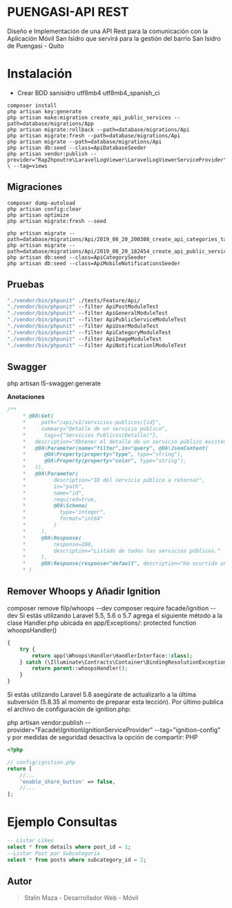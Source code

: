 # PUENGASI-API REST

Diseño e Implementación de una API Rest para la comunicación con la Aplicación Móvil San Isidro que servirá para la gestión del barrio San Isidro de Puengasi - Quito

# Instalación

-   Crear BDD sanisidro utf8mb4 utf8mb4_spanish_ci

```
composer install
php artisan key:generate
php artisan make:migration create_api_public_services --path=database/migrations/App
php artisan migrate:rollback --path=database/migrations/Api
php artisan migrate:fresh --path=database/migrations/Api
php artisan migrate --path=database/migrations/Api
php artisan db:seed --class=ApiDatabaseSeeder
php artisan vendor:publish --provider="Rap2hpoutre\LaravelLogViewer\LaravelLogViewerServiceProvider" \ --tag=views
```

## Migraciones

```
composer dump-autoload
php artisan config:clear
php artisan optimize
php artisan migrate:fresh --seed

php artisan migrate --path=database/migrations/Api/2019_08_20_200308_create_api_categories_table.php
php artisan migrate --path=database/migrations/Api/2019_08_20_182454_create_api_public_services_table.php
php artisan db:seed --class=ApiCategorySeeder
php artisan db:seed --class=ApiMobileNotificationsSeeder
```

## Pruebas

```cmd
"./vendor/bin/phpunit" ./tests/Feature/Api/
"./vendor/bin/phpunit" --filter ApiPostModuleTest
"./vendor/bin/phpunit" --filter ApiGeneralModuleTest
"./vendor/bin/phpunit" --filter ApiPublicServiceModuleTest
"./vendor/bin/phpunit" --filter ApiUserModuleTest
"./vendor/bin/phpunit" --filter ApiCategoryModuleTest
"./vendor/bin/phpunit" --filter ApiImageModuleTest
"./vendor/bin/phpunit" --filter ApiNotificationlModuleTest
```

## Swagger

php artisan l5-swagger:generate

**Anotaciones**

```php
/**
     * @OA\Get(
     *     path="/api/v1/servicios-publicos/{id}",
     *     summary="Detalle de un servicio público",
     *      tags={"Servicios Publicos(Detalle)"},
     *   description="Obtener el detalle de un servicio público existente",
     *   @OA\Parameter(name="filter",in="query", @OA\JsonContent(
     *      @OA\Property(property="type", type="string"),
     *      @OA\Property(property="color", type="string"),
     *   )),
     *   @OA\Parameter(
     *         description="ID del servicio público a retornar",
     *         in="path",
     *         name="id",
     *         required=true,
     *         @OA\Schema(
     *           type="integer",
     *           format="int64"
     *         )
     *     ),
     *     @OA\Response(
     *         response=200,
     *         description="Listado de todos los servicios públicos."
     *     ),
     *     @OA\Response(response="default", description="Ha ocurrido un error.")
     * )
```

## Remover Whoops y Añadir Ignition

composer remove filp/whoops --dev
composer require facade/ignition --dev
Si estás utilizando Laravel 5.5, 5.6 o 5.7 agrega el siguiente método a la clase Handler.php ubicada en app/Exceptions/:
protected function whoopsHandler()

```php
{
    try {
        return app(\Whoops\Handler\HandlerInterface::class);
    } catch (\Illuminate\Contracts\Container\BindingResolutionException $e) {
        return parent::whoopsHandler();
    }
}
```

Si estás utilizando Laravel 5.8 asegúrate de actualizarlo a la última subversión (5.8.35 al momento de preparar esta lección).
Por último publica el archivo de configuración de ignition.php:

php artisan vendor:publish --provider="Facade\Ignition\IgnitionServiceProvider" --tag="ignition-config"
y por medidas de seguridad desactiva la opción de compartir:
PHP

```php
<?php

// config/ignition.php
return [
    //...
    'enable_share_button' => false,
    //...
];
```

# Ejemplo Consultas

```sql
-- Listar Likes
select * from details where post_id = 1;
--Listar Post por Subcategoria
select * from posts where subcategory_id = 2;

```

## Autor

> Stalin Maza - Desarrollador Web - Móvil
